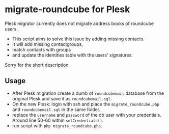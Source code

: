 # migrate-roundcube for Plesk

Plesk migrator currently does not migrate address books of roundcube users.
* This script aims to solve this issue by adding missing contacts.  
* It will add missing contactgroups, 
* match contacts with groups 
* and update the identities table with the users' signatures.

Sorry for the short description.  

## Usage   
* After Plesk migration create a dumb of `roundcubemail` database from the original Plesk and save it as `roundcubemail.sql`.  
* On the new Plesk: login with ssh and place the `migrate_roundcube.php` and  `roundcubemail.sql` in the same folder. 
* replace the `username` and `password` of the db user with your credentials. Around line 50-60 within `setCredentials()`.
* run script with `php migrate_roundcube.php`.
